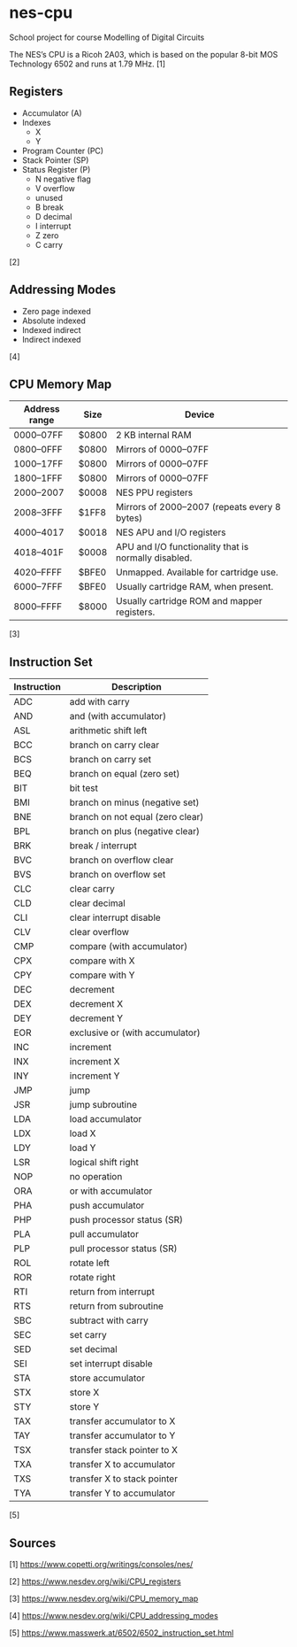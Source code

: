 # nes-cpu
School project for course Modelling of Digital Circuits

The NES’s CPU is a Ricoh 2A03, which is based on the popular 8-bit MOS Technology 6502 and runs at 1.79 MHz. [1]

## Registers
- Accumulator (A)
- Indexes
    - X
    - Y
- Program Counter (PC)
- Stack Pointer (SP)
- Status Register (P)
    - N negative flag
    - V overflow
    - unused
    - B break
    - D decimal
    - I interrupt
    - Z zero
    - C carry

[2]

## Addressing Modes
- Zero page indexed
- Absolute indexed
- Indexed indirect
- Indirect indexed

[4]

## CPU Memory Map
| Address range | Size  | Device |
|---------------|-------|--------|
| $0000–$07FF   | $0800 | 2 KB internal RAM |
| $0800–$0FFF   | $0800 | Mirrors of $0000–$07FF |
| $1000–$17FF   | $0800 | Mirrors of $0000–$07FF |
| $1800–$1FFF   | $0800 | Mirrors of $0000–$07FF |
| $2000–$2007   | $0008 | NES PPU registers |
| $2008–$3FFF   | $1FF8 | Mirrors of $2000–$2007 (repeats every 8 bytes) |
| $4000–$4017   | $0018 | NES APU and I/O registers |
| $4018–$401F   | $0008 | APU and I/O functionality that is normally disabled. |
| $4020–$FFFF   | $BFE0 | Unmapped. Available for cartridge use. |
| $6000–$7FFF   | $BFE0 | Usually cartridge RAM, when present. |
| $8000–$FFFF   | $8000 | Usually cartridge ROM and mapper registers. |

[3]

## Instruction Set
| Instruction | Description                      |
|-------------|----------------------------------|
| ADC         | add with carry                   |
| AND         | and (with accumulator)           |
| ASL         | arithmetic shift left            |
| BCC         | branch on carry clear            |
| BCS         | branch on carry set              |
| BEQ         | branch on equal (zero set)       |
| BIT         | bit test                         |
| BMI         | branch on minus (negative set)   |
| BNE         | branch on not equal (zero clear) |
| BPL         | branch on plus (negative clear)  |
| BRK         | break / interrupt                |
| BVC         | branch on overflow clear         |
| BVS         | branch on overflow set           |
| CLC         | clear carry                      |
| CLD         | clear decimal                    |
| CLI         | clear interrupt disable          |
| CLV         | clear overflow                   |
| CMP         | compare (with accumulator)       |
| CPX         | compare with X                   |
| CPY         | compare with Y                   |
| DEC         | decrement                        |
| DEX         | decrement X                      |
| DEY         | decrement Y                      |
| EOR         | exclusive or (with accumulator)  |
| INC         | increment                        |
| INX         | increment X                      |
| INY         | increment Y                      |
| JMP         | jump                             |
| JSR         | jump subroutine                  |
| LDA         | load accumulator                 |
| LDX         | load X                           |
| LDY         | load Y                           |
| LSR         | logical shift right              |
| NOP         | no operation                     |
| ORA         | or with accumulator              |
| PHA         | push accumulator                 |
| PHP         | push processor status (SR)       |
| PLA         | pull accumulator                 |
| PLP         | pull processor status (SR)       |
| ROL         | rotate left                      |
| ROR         | rotate right                     |
| RTI         | return from interrupt            |
| RTS         | return from subroutine           |
| SBC         | subtract with carry              |
| SEC         | set carry                        |
| SED         | set decimal                      |
| SEI         | set interrupt disable            |
| STA         | store accumulator                |
| STX         | store X                          |
| STY         | store Y                          |
| TAX         | transfer accumulator to X        |
| TAY         | transfer accumulator to Y        |
| TSX         | transfer stack pointer to X      |
| TXA         | transfer X to accumulator        |
| TXS         | transfer X to stack pointer      |
| TYA         | transfer Y to accumulator        |

[5]

## Sources
[1] https://www.copetti.org/writings/consoles/nes/

[2] https://www.nesdev.org/wiki/CPU_registers

[3] https://www.nesdev.org/wiki/CPU_memory_map

[4] https://www.nesdev.org/wiki/CPU_addressing_modes

[5] https://www.masswerk.at/6502/6502_instruction_set.html